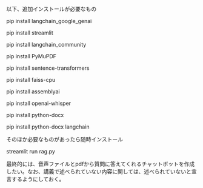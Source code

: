 以下、追加インストールが必要なもの

pip install langchain_google_genai

pip install streamlit

pip install langchain_community

pip install PyMuPDF

pip install sentence-transformers

pip install faiss-cpu

pip install assemblyai

pip install openai-whisper

pip install python-docx

pip install python-docx langchain


そのほか必要なものがあったら随時インストール

streamlit run rag.py

最終的には、音声ファイルとpdfから質問に答えてくれるチャットボットを作成したい。なお、講義で述べられていない内容に関しては、述べられていないと宣言するようにしておく。
